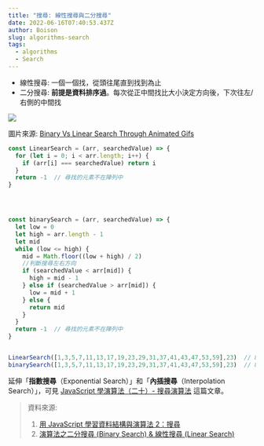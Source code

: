 ```yaml
---
title: "搜尋: 線性搜尋與二分搜尋"
date: 2022-06-16T07:40:53.437Z
author: Boison
slug: algorithms-search
tags:
  - algorithms
  - Search
---
```

* 線性搜尋: 一個一個找，從頭往尾直到找到為止
* 二分搜尋: **前提是資料排序過**。每次從正中間找比大小決定方向後，下次往左/右側的中間找

![](https://miro.medium.com/max/1200/1*4poxx4vMDQfGEq3HeswJoA.gif)

圖片來源: [Binary Vs Linear Search Through Animated Gifs](https://blog.penjee.com/binary-vs-linear-search-animated-gifs/)

```javascript
const LinearSearch = (arr, searchedValue) => {
  for (let i = 0; i < arr.length; i++) {
    if (arr[i] === searchedValue) return i
  }
  return -1  // 尋找的元素不在陣列中
}




const binarySearch = (arr, searchedValue) => {
  let low = 0
  let high = arr.length - 1
  let mid
  while (low <= high) {
    mid = Math.floor((low + high) / 2)
    //判斷搜尋左右方向  
    if (searchedValue < arr[mid]) {
      high = mid - 1   
    } else if (searchedValue > arr[mid]) {
      low = mid + 1
    } else {
      return mid  
    }
  }
  return -1  // 尋找的元素不在陣列中
}


LinearSearch([1,3,5,7,11,13,17,19,23,29,31,37,41,43,47,53,59],23)  // 8
binarySearch([1,3,5,7,11,13,17,19,23,29,31,37,41,43,47,53,59],23)  // 8
```

延伸「**指數搜尋**（Exponential Search）」和「**內插搜尋**（Interpolation Search）」，可見 [JavaScript 學演算法（二十）- 搜尋演算法](https://chupai.github.io/posts/2008/search_algorithm/) 這篇文章。

> 資料來源:
>
> 1. [用 JavaScript 學習資料結構與演算法 2：搜尋](https://break0344.medium.com/data-structures-and-algorithms-2-cacb1aee263c)
> 2. [演算法之二分搜尋 (Binary Search) & 線性搜尋 (Linear Search)](https://medium.com/when-you-feel-like-quitting-think-about-why-you/javascript-18-%E6%BC%94%E7%AE%97%E6%B3%95%E4%B9%8B%E4%BA%8C%E5%88%86%E6%90%9C%E5%B0%8B-binary-search-%E7%B7%9A%E6%80%A7%E6%90%9C%E5%B0%8B-linear-search-5a37ea1efa39)